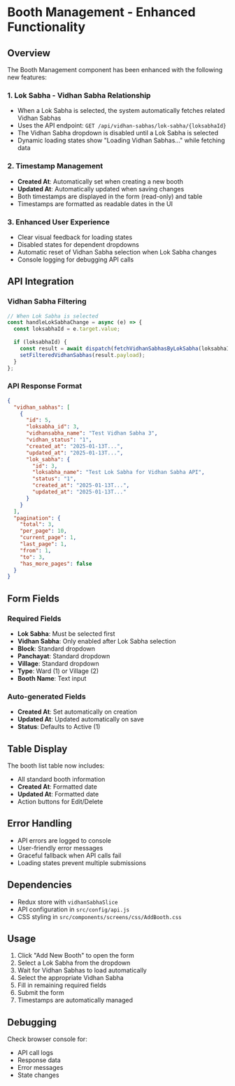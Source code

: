 # Booth Management - Enhanced Functionality

## Overview
The Booth Management component has been enhanced with the following new features:

### 1. Lok Sabha - Vidhan Sabha Relationship
- When a Lok Sabha is selected, the system automatically fetches related Vidhan Sabhas
- Uses the API endpoint: `GET /api/vidhan-sabhas/lok-sabha/{loksabhaId}`
- The Vidhan Sabha dropdown is disabled until a Lok Sabha is selected
- Dynamic loading states show "Loading Vidhan Sabhas..." while fetching data

### 2. Timestamp Management
- **Created At**: Automatically set when creating a new booth
- **Updated At**: Automatically updated when saving changes
- Both timestamps are displayed in the form (read-only) and table
- Timestamps are formatted as readable dates in the UI

### 3. Enhanced User Experience
- Clear visual feedback for loading states
- Disabled states for dependent dropdowns
- Automatic reset of Vidhan Sabha selection when Lok Sabha changes
- Console logging for debugging API calls

## API Integration

### Vidhan Sabha Filtering
```javascript
// When Lok Sabha is selected
const handleLokSabhaChange = async (e) => {
  const loksabhaId = e.target.value;
  
  if (loksabhaId) {
    const result = await dispatch(fetchVidhanSabhasByLokSabha(loksabhaId));
    setFilteredVidhanSabhas(result.payload);
  }
};
```

### API Response Format
```json
{
  "vidhan_sabhas": [
    {
      "id": 5,
      "loksabha_id": 3,
      "vidhansabha_name": "Test Vidhan Sabha 3",
      "vidhan_status": "1",
      "created_at": "2025-01-13T...",
      "updated_at": "2025-01-13T...",
      "lok_sabha": {
        "id": 3,
        "loksabha_name": "Test Lok Sabha for Vidhan Sabha API",
        "status": "1",
        "created_at": "2025-01-13T...",
        "updated_at": "2025-01-13T..."
      }
    }
  ],
  "pagination": {
    "total": 3,
    "per_page": 10,
    "current_page": 1,
    "last_page": 1,
    "from": 1,
    "to": 3,
    "has_more_pages": false
  }
}
```

## Form Fields

### Required Fields
- **Lok Sabha**: Must be selected first
- **Vidhan Sabha**: Only enabled after Lok Sabha selection
- **Block**: Standard dropdown
- **Panchayat**: Standard dropdown
- **Village**: Standard dropdown
- **Type**: Ward (1) or Village (2)
- **Booth Name**: Text input

### Auto-generated Fields
- **Created At**: Set automatically on creation
- **Updated At**: Updated automatically on save
- **Status**: Defaults to Active (1)

## Table Display
The booth list table now includes:
- All standard booth information
- **Created At**: Formatted date
- **Updated At**: Formatted date
- Action buttons for Edit/Delete

## Error Handling
- API errors are logged to console
- User-friendly error messages
- Graceful fallback when API calls fail
- Loading states prevent multiple submissions

## Dependencies
- Redux store with `vidhanSabhaSlice`
- API configuration in `src/config/api.js`
- CSS styling in `src/components/screens/css/AddBooth.css`

## Usage
1. Click "Add New Booth" to open the form
2. Select a Lok Sabha from the dropdown
3. Wait for Vidhan Sabhas to load automatically
4. Select the appropriate Vidhan Sabha
5. Fill in remaining required fields
6. Submit the form
7. Timestamps are automatically managed

## Debugging
Check browser console for:
- API call logs
- Response data
- Error messages
- State changes
